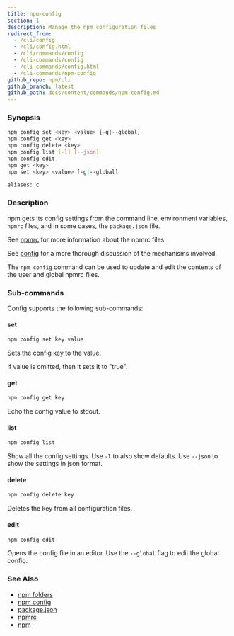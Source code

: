 ```yaml
---
title: npm-config
section: 1
description: Manage the npm configuration files
redirect_from:
  - /cli/config
  - /cli/config.html
  - /cli/commands/config
  - /cli-commands/config
  - /cli-commands/config.html
  - /cli-commands/npm-config
github_repo: npm/cli
github_branch: latest
github_path: docs/content/commands/npm-config.md
---
```


### Synopsis
```bash
npm config set <key> <value> [-g|--global]
npm config get <key>
npm config delete <key>
npm config list [-l] [--json]
npm config edit
npm get <key>
npm set <key> <value> [-g|--global]

aliases: c
```

### Description

npm gets its config settings from the command line, environment
variables, `npmrc` files, and in some cases, the `package.json` file.

See [npmrc](/cli/v6/configuring-npm/npmrc) for more information about the npmrc files.

See [config](/cli/v6/using-npm/config) for a more thorough discussion of the mechanisms
involved.

The `npm config` command can be used to update and edit the contents
of the user and global npmrc files.

### Sub-commands

Config supports the following sub-commands:

#### set
```bash
npm config set key value
```
Sets the config key to the value.

If value is omitted, then it sets it to "true".

#### get
```bash
npm config get key
```

Echo the config value to stdout.

#### list
```bash
npm config list
```

Show all the config settings. Use `-l` to also show defaults. Use `--json`
to show the settings in json format.

#### delete
```bash
npm config delete key
```

Deletes the key from all configuration files.

#### edit
```bash
npm config edit
```

Opens the config file in an editor.  Use the `--global` flag to edit the
global config.

### See Also

* [npm folders](/cli/v6/configuring-npm/folders)
* [npm config](/cli/v6/commands/npm-config)
* [package.json](/cli/v6/configuring-npm/package-json)
* [npmrc](/cli/v6/configuring-npm/npmrc)
* [npm](/cli/v6/commands/npm)
